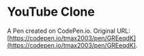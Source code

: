 # YouTube Clone

A Pen created on CodePen.io. Original URL: [https://codepen.io/tmax2003/pen/GREeqdK](https://codepen.io/tmax2003/pen/GREeqdK).


